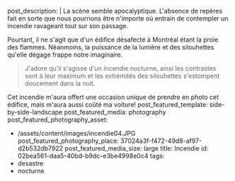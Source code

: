 post_description: |
  La scène semble apocalyptique. L'absence de repères fait en sorte que nous pourrions être n'importe où entrain de contempler un incendie ravageant tout sur son&nbsp;passage.
  
  Pourtant, il ne s'agit que d'un édifice désafecté à Montréal étant la proie des flammes. Néanmoins, la puissance de la lumière et des silouhettes qu'elle dégage frappe notre&nbsp;imaginaire.
  
  > J'adore qu'il s'agisse d'un incendie nocturne, ainsi les contrastes sont à leur maximum et les extrémités des silouhettes s'estompent doucement dans la&nbsp;nuit.
  
  Cet incendie m'aura offert une occasion unique de prendre en photo cet édifice, mais m'aura aussi coûté ma&nbsp;voiture!
post_featured_template: side-by-side-landscape
post_featured_media: photography
post_featured_photography_asset:
  - /assets/content/images/incendie04.JPG
post_featured_photography_place: 37024a3f-f472-49d8-af97-d2b532db7922
post_featured_media_size: large
title: Incendie
id: 02bea561-daa5-40bd-b9dc-e3be4998e0c4
tags:
  - desastre
  - nocturne
